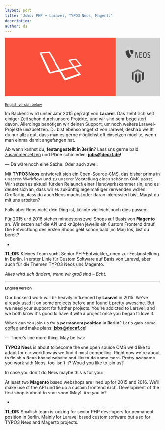 ```yaml
---
layout: post
title: 'Jobs: PHP + Laravel, TYPO3 Neos, Magento'
description:
author: ds
---
```


![Laravel, TYPO3 Neos, Magento](/content/images/2015/03/laravel-neos-magento.png)

<small>[English version below](#english)</small>

Im Backend wird unser Jahr 2015 geprägt von __Laravel__. Das zieht sich seit einiger Zeit schon durch unsere Projekte, und wir sind sehr begeistert davon. Allerdings benötigen wir deinen Support, um noch weitere Laravel-Projekte umzusetzen. Du bist ebenso angefixt von Laravel, deshalb weißt du nur allzu gut, dass man es gerne möglichst oft einsetzen möchte, wenn man einmal damit angefangen hat.

Ab wann kannst du, __festangestellt in Berlin__? Lass uns gerne bald [zusammensetzen](http://blog.decaf.de/2015/03/04/573083761467904000/) und Pläne schmieden: __[jobs@decaf.de](mailto:jobs@decaf.de)!__

— Da wäre noch eine Sache. Oder auch zwei:

Mit __TYPO3 Neos__ entwickelt sich ein Open-Source-CMS, das bisher prima in unseren Workflow und zu unserer Vorstellung eines schönen CMS passt. Wir setzen es aktuell für den Relaunch einer Handwerkskammer ein, und es deutet sich an, dass wir es zukünftig regelmäßiger verwenden wollen.
Großartig, dass du auch Neos machst oder daran interessiert bist! Magst du mit uns arbeiten?

Falls aber Neos nicht dein Ding ist, könnte vielleicht noch dies passen:

Für 2015 und 2016 stehen mindestens zwei Shops auf Basis von __Magento__ an. Wir setzen auf die API und knüpfen jeweils ein Custom Frontend drauf. Die Entwicklung des ersten Shops geht schon bald (im Mai) los, bist du bereit?

*

__TL;DR:__ Kleines Team sucht Senior PHP-Entwickler_innen zur Festanstellung in Berlin. In erster Linie für Custom Software auf Basis von Laravel, aber auch für die Themen TYPO3 Neos und Magento.

_Alles wird sich ändern, wenn wir groß sind – Echt._


---

__<small id="english">English version</small>__

Our backend work will be heavily influenced by __Laravel__ in 2015. We've already used it on some projects before and found it pretty awesome. But we need your support for further projects. You're addicted to Laravel, and we both know it's good to have it with a project once you began to love it.

When can you join us for a __permanent position in Berlin__? Let's grab some [coffee](http://blog.decaf.de/2015/03/04/573083761467904000/) and make plans: __[jobs@decaf.de](mailto:jobs@decaf.de)!__

— There's one more thing. May be two:

__TYPO3 Neos__ is about to become the one open source CMS we'd like to adapt for our workflow as we find it most compelling. Right now we're about to finish a Neos based website and like to do some more.
Pretty awesome you work with Neos, too, isn't it? Would you like to join us?

In case you don't do Neos maybe this is for you:

At least two __Magento__ based webshops are lined up for 2015 and 2016. We'll make use of the API und tie up a custom frontend each. Development of the first shop is about to start soon (May). Are you in?

*

__TL;DR:__ Smallish team is looking for senior PHP developers for permanent position in Berlin. Mainly for Laravel based custom software but also for TYPO3 Neos and Magento projects.
